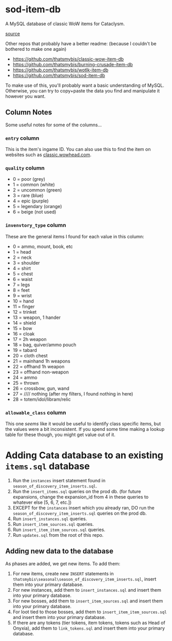 # sod-item-db
A MySQL database of classic WoW items for Cataclysm.

[source](https://github.com/mangosthree/database/blob/master/World/Setup/FullDB/item_template.sql)

Other repos that probably have a better readme: (because I couldn't be bothered to make one again)
- https://github.com/thatsmybis/classic-wow-item-db
- https://github.com/thatsmybis/burning-crusade-item-db
- https://github.com/thatsmybis/wotlk-item-db
- https://github.com/thatsmybis/sod-item-db

To make use of this, you'll probably want a basic understanding of MySQL. Otherwise, you can try to copy+paste the data you find and manipulate it however you want.

## Column Notes
Some useful notes for some of the columns...

### `entry` column
This is the item's ingame ID. You can also use this to find the item on websites such as [classic.wowhead.com](https://classic.wowhead.com/).

### `quality` column
- 0 = poor (grey)
- 1 = common (white)
- 2 = uncommon (green)
- 3 = rare (blue)
- 4 = epic (purple)
- 5 = legendary (orange)
- 6 = beige (not used)

### `invenvtory_type` column
These are the general items I found for each value in this column:

- 0 = ammo, mount, book, etc
- 1 = head
- 2 = neck
- 3 = shoulder
- 4 = shirt
- 5 = chest
- 6 = waist
- 7 = legs
- 8 = feet
- 9 = wrist
- 10 = hand
- 11 = finger
- 12 = trinket
- 13 = weapon, 1 hander
- 14 = shield
- 15 = bow
- 16 = cloak
- 17 = 2h weapon
- 18 = bag, quiver/ammo pouch
- 19 = tabard
- 20 = cloth chest
- 21 = mainhand 1h weapons
- 22 = offhand 1h weapon
- 23 = offhand non-weapon
- 24 = ammo
- 25 = thrown
- 26 = crossbow, gun, wand
- 27 = //// nothing (after my filters, I found nothing in here)
- 28 = totem/idol/libram/relic

### `allowable_class` column
This one _seems_ like it would be useful to identify class specific items, but the values were a bit inconsistent. If you spend some time making a lookup table for these though, you might get value out of it.

# Adding Cata database to an existing `items.sql` database
1. Run the `instances` insert statement found in `season_of_discovery_item_inserts.sql`.
2. Run the `insert_items.sql` queries on the prod db. (for future expansions, change the expansion_id from 4 in these queries to whatever else [5, 6, 7, etc.])
3. EXCEPT for the `instances` insert which you already ran, DO run the `season_of_discovery_item_inserts.sql` queries on the prod db.
4. Run `insert_instances.sql` queries.
5. Run `insert_item_sources.sql` queries.
6. Run `insert_item_item_sources.sql` queries.
7. Run `updates.sql` from the root of this repo.

## Adding new data to the database
As phases are added, we get new items. To add them:
1. For new items, create new `INSERT` statements in `thatsmybis\seasonal\season_of_discovery_item_inserts.sql`, insert them into your primary database.
2. For new instances, add them to `insert_instances.sql` and insert them into your primary database.
3. For new bosses, add them to `insert_item_sources.sql` and insert them into your primary database.
4. For loot tied to those bosses, add them to `insert_item_item_sources.sql` and insert them into your primary database.
5. If there are any tokens (tier tokens, item tokens, tokens such as Head of Onyxia), add them to `link_tokens.sql` and insert them into your primary database.
